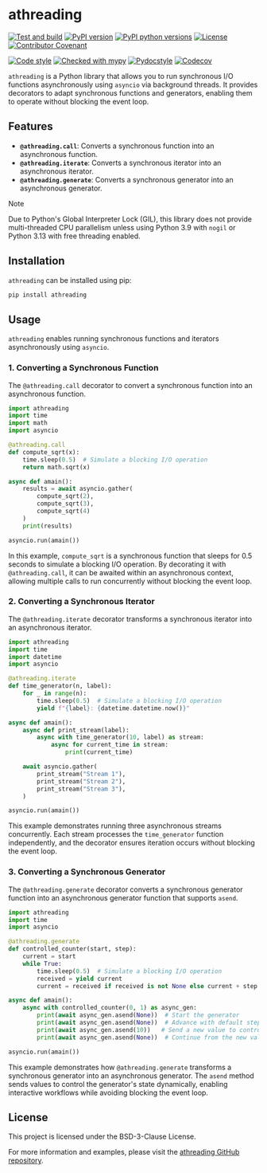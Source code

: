# athreading

[![Test and build](https://github.com/calgray/athreading/actions/workflows/ci.yml/badge.svg)](https://github.com/calgray/athreading/actions/workflows/ci.yml)
[![PyPI version](https://img.shields.io/pypi/v/athreading.svg)](https://pypi.python.org/pypi/athreading)
[![PyPI python versions](https://img.shields.io/pypi/pyversions/athreading.svg?style=flat&logo=python&logoColor=white)](https://pypi.python.org/pypi/athreading)
[![License](https://img.shields.io/badge/license-BSD_3--Clause-blue.svg)](https://opensource.org/license/bsd-3-clause/)
[![Contributor Covenant](https://img.shields.io/badge/Contributor%20Covenant-2.1-4baaaa.svg)](CODE_OF_CONDUCT.md)

[![Code style](https://img.shields.io/badge/code_style-black-000000.svg)](https://github.com/psf/black)
[![Checked with mypy](https://www.mypy-lang.org/static/mypy_badge.svg)](https://mypy-lang.org/)
[![Pydocstyle](https://img.shields.io/badge/flake8-enabled-blue.svg)](https://flake8.pycqa.org/en/latest/)
[![Codecov](https://codecov.io/gh/calgray/athreading/branch/main/graph/badge.svg)](https://app.codecov.io/github/calgray/athreading)

`athreading` is a Python library that allows you to run synchronous I/O functions asynchronously using `asyncio` via background threads. It provides decorators to adapt synchronous functions and generators, enabling them to operate without blocking the event loop.

## Features

- **`@athreading.call`**: Converts a synchronous function into an asynchronous function.
- **`@athreading.iterate`**: Converts a synchronous iterator into an asynchronous iterator.
- **`@athreading.generate`**: Converts a synchronous generator into an asynchronous generator.

> [!NOTE]
> Due to Python's Global Interpreter Lock (GIL), this library does not provide multi-threaded CPU parallelism unless using Python 3.9 with `nogil` or Python 3.13 with free threading enabled.

## Installation

`athreading` can be installed using pip:

```bash
pip install athreading
```

## Usage

`athreading` enables running synchronous functions and iterators asynchronously using `asyncio`.

### 1. Converting a Synchronous Function

The `@athreading.call` decorator to convert a synchronous function into an asynchronous function.

```python
import athreading
import time
import math
import asyncio

@athreading.call
def compute_sqrt(x):
    time.sleep(0.5)  # Simulate a blocking I/O operation
    return math.sqrt(x)

async def amain():
    results = await asyncio.gather(
        compute_sqrt(2),
        compute_sqrt(3),
        compute_sqrt(4)
    )
    print(results)

asyncio.run(amain())
```

In this example, `compute_sqrt` is a synchronous function that sleeps for 0.5 seconds to simulate a blocking I/O operation. By decorating it with `@athreading.call`, it can be awaited within an asynchronous context, allowing multiple calls to run concurrently without blocking the event loop.

### 2. Converting a Synchronous Iterator

The `@athreading.iterate` decorator transforms a synchronous iterator into an asynchronous iterator.

```python
import athreading
import time
import datetime
import asyncio

@athreading.iterate
def time_generator(n, label):
    for _ in range(n):
        time.sleep(0.5)  # Simulate a blocking I/O operation
        yield f"{label}: {datetime.datetime.now()}"

async def amain():
    async def print_stream(label):
        async with time_generator(10, label) as stream:
            async for current_time in stream:
                print(current_time)

    await asyncio.gather(
        print_stream("Stream 1"),
        print_stream("Stream 2"),
        print_stream("Stream 3"),
    )

asyncio.run(amain())
```

This example demonstrates running three asynchronous streams concurrently. Each stream processes the `time_generator` function independently, and the decorator ensures iteration occurs without blocking the event loop.

### 3. Converting a Synchronous Generator

The `@athreading.generate` decorator converts a synchronous generator function into an asynchronous generator function that supports `asend`.

```python
import athreading
import time
import asyncio

@athreading.generate
def controlled_counter(start, step):
    current = start
    while True:
        time.sleep(0.5)  # Simulate a blocking I/O operation
        received = yield current
        current = received if received is not None else current + step

async def amain():
    async with controlled_counter(0, 1) as async_gen:
        print(await async_gen.asend(None))  # Start the generator
        print(await async_gen.asend(None))  # Advance with default step
        print(await async_gen.asend(10))   # Send a new value to control the counter
        print(await async_gen.asend(None))  # Continue from the new value

asyncio.run(amain())
```

This example demonstrates how `@athreading.generate` transforms a synchronous generator into an asynchronous generator. The `asend` method sends values to control the generator's state dynamically, enabling interactive workflows while avoiding blocking the event loop.

## License

This project is licensed under the BSD-3-Clause License.

For more information and examples, please visit the [athreading GitHub repository](https://github.com/calgray/athreading).
